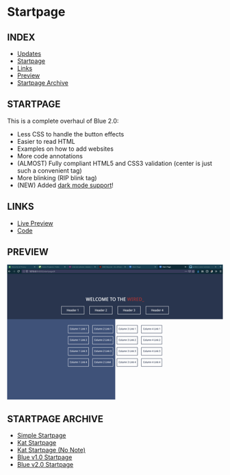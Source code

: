 # Startpage

## INDEX

- [Updates](https://github.com/AnthonyVadala/Startpage#updates)
- [Startpage](https://github.com/AnthonyVadala/Startpage#startpage)
- [Links](https://github.com/AnthonyVadala/Startpage#links)
- [Preview](https://github.com/AnthonyVadala/Startpage#preview)
- [Startpage Archive](https://github.com/AnthonyVadala/Startpage#startpage-archive)


## STARTPAGE

This is a complete overhaul of Blue 2.0:
- Less CSS to handle the button effects
- Easier to read HTML
- Examples on how to add websites
- More code annotations
- (ALMOST) Fully compliant HTML5 and CSS3 validation (center is just such a convenient tag)
- More blinking (RIP blink tag)
- (NEW) Added [dark mode support](https://developer.mozilla.org/en-US/docs/Web/CSS/@media/prefers-color-scheme)!


## LINKS

- [Live Preview](http://AnthonyVadala.github.io/Startpage/startpage/index.html)
- [Code](https://github.com/AnthonyVadala/Startpage/tree/master/startpage)


## PREVIEW

![alt tag](preview.PNG "Startpage Preview")


## STARTPAGE ARCHIVE

- [Simple Startpage](https://github.com/AnthonyVadala/Startpage/tree/master/archive/simple%20startpage)
- [Kat Startpage](https://github.com/AnthonyVadala/Startpage/tree/master/archive/kat%20startpage)
- [Kat Startpage (No Note)](https://github.com/AnthonyVadala/Startpage/tree/master/archive/kat%20startpage%20(no%20note))
- [Blue v1.0 Startpage](https://github.com/AnthonyVadala/Startpage/tree/master/archive/blue%20v1.0)
- [Blue v2.0 Startpage](https://github.com/AnthonyVadala/Startpage/tree/master/archive/blue%20v2.0)
